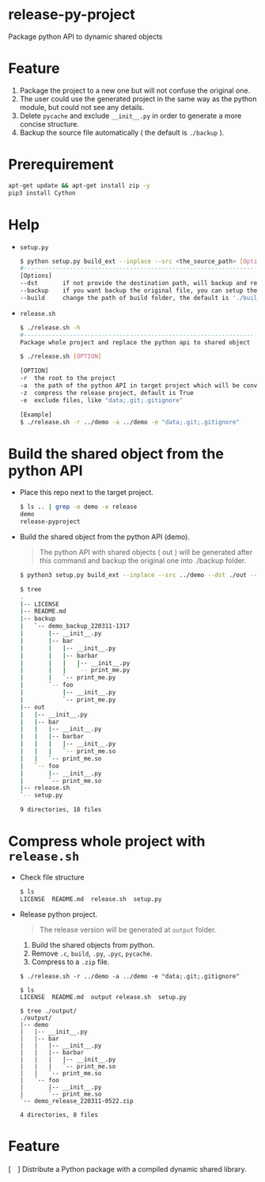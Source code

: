 # release-py-project

Package python API to dynamic shared objects

# Feature
1. Package the project to a new one but will not confuse the original one.
2. The user could use the generated project in the same way as the python module, but could not see any details.
3. Delete `pycache` and exclude `__init__.py` in order to generate a more concise structure.
4. Backup the source file automatically ( the default is `./backup` ).
# Prerequirement
```bash
apt-get update && apt-get install zip -y
pip3 install Cython
```

# Help
* `setup.py`
    ```bash
    $ python setup.py build_ext --inplace --src <the_source_path> [Options]
    #-----------------------------------------------------------------
    [Options]
    --dst       if not provide the destination path, will backup and replace the original one.
    --backup    if you want backup the original file, you can setup the backup path.
    --build     change the path of build folder, the default is './build'
    ```
* `release.sh`
    ```bash
    $ ./release.sh -h
    #-----------------------------------------------------------------
    Package whole project and replace the python api to shared object

    $ ./release.sh [OPTION]

    [OPTION]
    -r  the root to the project
    -a  the path of the python API in target project which will be converted to dynamic shared objects.
    -z  compress the release project, default is True
    -e  exclude files, like "data;.git;.gitignore"

    [Example]
    $ ./release.sh -r ../demo -a ../demo -e "data;.git;.gitignore"
    ```
# Build the shared object from the python API
* Place this repo next to the target project.
    ```bash
    $ ls .. | grep -e demo -e release
    demo
    release-pyproject
    ```
* Build the shared object from the python API (demo).
    > The python API with shared objects ( out ) will be generated after this command and backup the original one into ./backup folder.
    ```bash
    $ python3 setup.py build_ext --inplace --src ../demo --dst ./out --backup ./backup
    ```

    ```bash
    $ tree
    .
    |-- LICENSE
    |-- README.md
    |-- backup
    |   `-- demo_backup_220311-1317
    |       |-- __init__.py
    |       |-- bar
    |       |   |-- __init__.py
    |       |   |-- barbar
    |       |   |   |-- __init__.py
    |       |   |   `-- print_me.py
    |       |   `-- print_me.py
    |       `-- foo
    |           |-- __init__.py
    |           `-- print_me.py
    |-- out
    |   |-- __init__.py
    |   |-- bar
    |   |   |-- __init__.py
    |   |   |-- barbar
    |   |   |   |-- __init__.py
    |   |   |   `-- print_me.so
    |   |   `-- print_me.so
    |   `-- foo
    |       |-- __init__.py
    |       `-- print_me.so
    |-- release.sh
    `-- setup.py

    9 directories, 18 files
    ```
# Compress whole project with `release.sh`
* Check file structure  
    ```bash
    $ ls
    LICENSE  README.md  release.sh  setup.py
* Release python project.
    > The release version will be generated at `output` folder.
    1. Build the shared objects from python.
    2. Remove `.c`, `build`, `.py`, `.pyc`, `pycache`.
    3. Compress to a `.zip` file.
    ```
    $ ./release.sh -r ../demo -a ../demo -e "data;.git;.gitignore"

    $ ls
    LICENSE  README.md  output release.sh  setup.py
    
    $ tree ./output/
    ./output/
    |-- demo
    |   |-- __init__.py
    |   |-- bar
    |   |   |-- __init__.py
    |   |   |-- barbar
    |   |   |   |-- __init__.py
    |   |   |   `-- print_me.so
    |   |   `-- print_me.so
    |   `-- foo
    |       |-- __init__.py
    |       `-- print_me.so
    `-- demo_release_220311-0522.zip

    4 directories, 8 files
    ```


# Feature
[　] Distribute a Python package with a compiled dynamic shared library.
